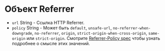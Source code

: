 # Объект Referrer

* `url` String - Ссылка HTTP Referrer.
* `policy` String - Может быть `default`, `unsafe-url`, `no-referrer-when-downgrade`, `no-referrer`, `origin`, `strict-origin-when-cross-origin`, `same-origin` или `strict-origin`. Смотрите [Referrer-Policy spec](https://developer.mozilla.org/en-US/docs/Web/HTTP/Headers/Referrer-Policy) чтобы узнать подробнее о смысле этих значений.